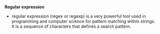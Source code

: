 **Regular expression**
- regular expression (regex or regexp) is a very powerful tool used in programming and computer science for pattern matching within strings.
It is a sequence of characters that defines a search pattern. 

